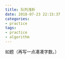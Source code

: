 ```yaml
---
title: 队列浅析
date: 2018-07-23 22:15:37
categories:
- practice
tags:
- practice
- algorithm
---
```

如题（再写一点凑凑字数。）

<!-- more -->
